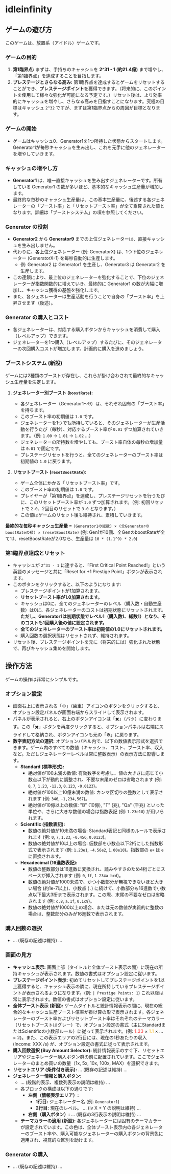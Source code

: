 # idleinfinity

## ゲームの遊び方

このゲームは、放置系（アイドル）ゲームです。

### ゲームの目的
1.  **第1臨界点:** まずは、手持ちのキャッシュを **2^31 - 1 (約21.4億)** まで増やし、「第1臨界点」を達成することを目指します。
2.  **プレステージとさらなる高み:** 第1臨界点を達成するとゲームをリセットすることができ、**プレステージポイント**を獲得できます。（将来的に、このポイントを使用して様々な強化が可能になる予定です。）リセット後は、より効率的にキャッシュを増やし、さらなる高みを目指すことになります。究極の目標はキャッシュ `2^32` ですが、まずは第1臨界点からの周回が目標となります。

### ゲームの開始
- ゲームはキャッシュ0、Generator1を1つ所持した状態からスタートします。Generator1が毎秒キャッシュを生み出し、これを元手に他のジェネレーターを増やしていきます。

### キャッシュの増やし方
- **Generator1** は、唯一直接キャッシュを生み出すジェネレーターです。所有している Generator1 の数が多いほど、基本的なキャッシュ生産量が増加します。
- 最終的な毎秒のキャッシュ生産量は、この基本生産量に、後述する各ジェネレーターの「ブースト率」と「リセットブースト率」が全て乗算された値となります。詳細は「ブーストシステム」の項を参照してください。

### Generator の役割
- **Generator2** から **Generator9** までの上位ジェネレーターは、直接キャッシュを生み出しません。
- 代わりに、各上位ジェネレーター (例: GeneratorX) は、1つ下位のジェネレーター (GeneratorX-1) を毎秒自動的に生産します。
  - 例: Generator2 は Generator1 を生産し、Generator3 は Generator2 を生産します。
- この連鎖により、最上位のジェネレーターを強化することで、下位のジェネレーターが指数関数的に増えていき、最終的に Generator1 の数が大幅に増加し、キャッシュ獲得の基盤を強化します。
- また、各ジェネレーターは生産活動を行うことで自身の「ブースト率」を上昇させます（後述）。

### Generator の購入とコスト
- 各ジェネレーターは、対応する購入ボタンからキャッシュを消費して購入（レベルアップ）できます。
- ジェネレーターを1つ購入（レベルアップ）するたびに、そのジェネレーターの次回購入コストが増加します。計画的に購入を進めましょう。

### ブーストシステム (新設)
ゲームには2種類のブーストが存在し、これらが掛け合わされて最終的なキャッシュ生産量を決定します。

1.  **ジェネレーター別ブースト (`boostRate`):**
    - 各ジェネレーター（Generator1～9）は、それぞれ固有の「ブースト率」を持ちます。
    - このブースト率の初期値は `1.0` です。
    - ジェネレーターを1つでも所持していると、そのジェネレーターが生産活動を行うたび（毎秒）、対応するブースト率が `0.01` ずつ加算されていきます。（例: `1.00` → `1.01` → `1.02` ...）
    - ジェネレーターの所持数を増やしても、ブースト率自体の毎秒の増加量は `0.01` で固定です。
    - プレステージリセットを行うと、全てのジェネレーターのブースト率は初期値の `1.0` に戻ります。

2.  **リセットブースト (`resetBoostRate`):**
    - ゲーム全体にかかる「リセットブースト率」です。
    - このブースト率の初期値は `1.0` です。
    - プレイヤーが「第1臨界点」を達成し、プレステージリセットを行うたびに、このリセットブースト率が `1.0` ずつ加算されます。（例: 初回リセットで `2.0`、2回目のリセットで `3.0` となります。）
    - この値はゲームのリセット後も維持され、累積していきます。

**最終的な毎秒キャッシュ生産量 =**
`(Generator1の総数) × (全GeneratorのboostRateの積) × (resetBoostRate)`
(例: Gen1が10個、全GenのboostRateが全て1.1、resetBoostRateが2.0なら、生産量は `10 * (1.1^9) * 2.0`)

### 第1臨界点達成とリセット
- キャッシュが `2^31 - 1` に達すると、「First Critical Point Reached!」という英語のメッセージと共に「Reset for +1 Prestige Point」ボタンが表示されます。
- このボタンをクリックすると、以下のようになります:
    - プレステージポイントが1加算されます。
    - **リセットブースト率が1.0加算されます。**
    - キャッシュは0に、全てのジェネレーターのレベル（購入数・自動生産数）は0に、各ジェネレーターのコストは初期状態にリセットされます。**ただし、Generator1は初期状態でレベル1（購入数1、総数1）となり、そのコストも1回購入後の値に設定されます。**
    - **全てのジェネレーターのブースト率は初期値の1.0にリセットされます。**
    - 購入回数の選択状態はリセットされず、維持されます。
- リセット後、プレステージポイントを元に（将来的には）強化された状態で、再びキャッシュ集めを開始します。

## 操作方法

ゲームの操作は非常にシンプルです。

### オプション設定
- 画面右上に表示される「⚙️」（歯車）アイコンのボタンをクリックすると、オプション設定パネルが画面右端からスライドして表示されます。
- パネルが表示されると、右上のボタンアイコンは「✖️」（バツ）に変わります。この「✖️」ボタンを再度クリックすると、オプションパネルは右端にスライドして格納され、ボタンアイコンも元の「⚙️」に戻ります。
- **数字表記方法の選択:** オプションパネル内で、以下の数値表示形式を選択できます。ゲーム内のすべての数値（キャッシュ、コスト、ブースト率、収入など。ただしジェネレーターレベルは常に整数表示）の表示方法に影響します。
    - **Standard (標準形式):**
        - 絶対値が100未満の数値: 有効数字を考慮し、値の大きさに応じて小数点以下が動的に調整され、不要な末尾のゼロは省略されます (例: `0`, `7`, `1.23`, `-12.3`, `0.123`, `-0.0123`)。
        - 絶対値が100以上10億未満の数値: カンマ区切りの整数として表示されます (例: `346`, `-1,234,567`)。
        - 絶対値が10億以上の数値: "B" (10億), "T" (兆), "Qa" (千兆) といった単位や、さらに大きな数値の場合は指数表記 (例: `1.23e18`) が用いられます。
    - **Scientific (指数表記):**
        - 数値の絶対値が10未満の場合: Standard表記と同様のルールで表示されます (例: `0`, `7`, `1.23`, `-0.456`, `0.0123`)。
        - 数値の絶対値が10以上の場合: 仮数部を小数点以下2桁にした指数形式で表示されます (例: `1.23e1`, `-4.56e2`, `1.00e10`)。指数部の `e+` は `e` に置換されます。
    - **Hexadecimal (16進数表記):**
        - 数値の整数部分は16進数に変換され、読みやすさのため4桁ごとにスペースが挿入されます (例: `0`, `ff`, `1 234a bcd`)。
        - 数値の絶対値が1000未満で、かつ小数部分が無視できないほど大きい場合 (約1e-7以上)、小数点 (`.`) に続けて、小数部分も16進数で小数点以下最大3桁まで表示されます。この際、末尾の不要なゼロは省略されます (例: `c.8`, `a.1f`, `0.1c9`)。
        - 数値の絶対値が1000以上の場合、または元の数値が実質的に整数の場合は、整数部分のみが16進数で表示されます。

### 購入回数の選択
- ... (既存の記述は維持) ...

### 画面の見方
- **キャッシュ表示:** 画面上部（タイトルと全体ブースト表示の間）に現在の所持キャッシュが表示されます。数値の書式はオプション設定に従います。
- **プレステージポイント表示:** 初めてリセットしてプレステージポイントを1以上獲得すると、キャッシュ表示の隣に、現在所持しているプレステージポイントが表示されるようになります。(例: `| Prestige Points: 1`) これ以降は常に表示されます。数値の書式はオプション設定に従います。
- **全体ブースト表示 (新設):** ゲームタイトルと統計情報表示の間に、現在の総合的なキャッシュ生産ブースト倍率が掛け算の形で表示されます。各ジェネレーターのブースト率およびリセットブースト率はそれぞれのテーマカラー（リセットブーストはグレー）で、オプション設定の書式（主にStandardまたはScientificの小数部ルール）に従って表示されます。(例: <span style="color: #FF6B6B; font-weight: bold;">1.23</span> × <span style="color: #FFD166; font-weight: bold;">1.1</span> × ... × <span style="color: grey; font-weight: bold;">2</span>)。また、この表示エリアの2行目には、現在の1秒あたりの収入 (Income: XXX /s) が、オプション設定の書式に従って表示されます。
- **購入回数選択 (Buy Amount Selector):** 統計情報表示のすぐ下、リセットエリアやジェネレーター購入ボタン群の前に配置されています。ここでジェネレーターのまとめ買いの数量（1x, 5x, 10x, 100x, MAX）を選択できます。
- **リセットエリア (条件付き表示):** ... (既存の記述は維持) ...
- **ジェネレーター情報と購入ボタン:**
    - ... (段階的表示、複数列表示の説明は維持) ...
    - 各ブロックの構成は以下の通りです:
        - **左側（情報表示エリア）:**
            - **1行目:** ジェネレーター名 (例: `Generator1`)
            - **2行目:** 現在のレベル。 ... (lv X + Y の説明は維持) ...
        - **右側（購入ボタン）:** ... (既存の3行表示の説明は維持) ...
    - **テーマカラーの適用 (新設):** 各ジェネレーターには固有のテーマカラーが設定されています。この色は、全体ブースト表示内の各ジェネレーターのブースト率や、購入可能なジェネレーターの購入ボタンの背景色に適用され、視覚的な区別を助けます。

### Generator の購入
- ... (既存の記述は維持) ...
```
